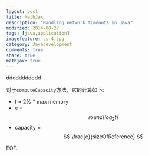 ```yaml
---
layout: post
title: MathJax
description: "Handling network timeouts in Java"
modified: 2014-08-27
tags: [java,application]
imagefeature: cs-4.jpg
category: Javadevelopment
comments: true
share: true
mathjax: true
---
```

ddddddddddd

对于```computeCapacity```方法，它的计算如下:

- t = 2% * max memory
- e = $$ round(log_{2}t) $$
- capacity = $$ \frac{e}{sizeOfReference} $$

EOF.
